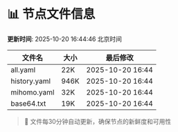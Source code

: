 # 📊 节点文件信息

**更新时间**: 2025-10-20 16:44:46 北京时间

| 文件名 | 大小 | 最后修改 |
|--------|------|----------|
| all.yaml | 22K | 2025-10-20 16:44 |
| history.yaml | 946K | 2025-10-20 16:44 |
| mihomo.yaml | 32K | 2025-10-20 16:44 |
| base64.txt | 19K | 2025-10-20 16:44 |

> 🔄 文件每30分钟自动更新，确保节点的新鲜度和可用性

